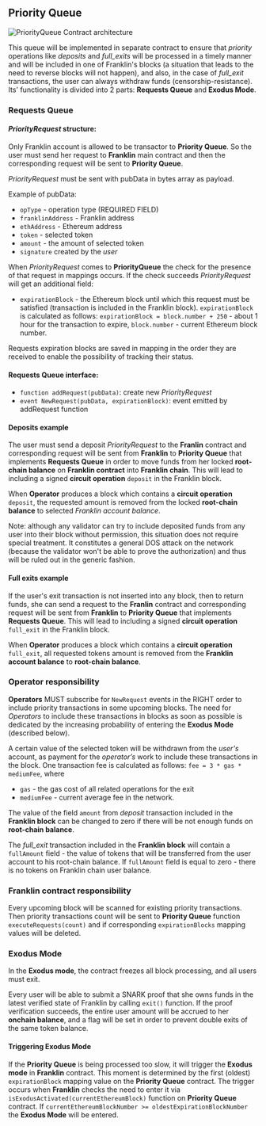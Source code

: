 ## Priority Queue

![PriorityQueue Contract architecture](https://i.imgur.com/fSapuew.png)

This queue will be implemented in separate contract to ensure that _priority_ operations like _deposits_ and _full_exits_ will be processed in a timely manner and will be included in one of Franklin's blocks (a situation that leads to the need to reverse blocks will not happen), and also, in the case of _full_exit_ transactions, the user can always withdraw funds (censorship-resistance). Its' functionality is divided into 2 parts: **Requests Queue** and **Exodus Mode**.

### Requests Queue

#### *PriorityRequest* structure:

Only Franklin account is allowed to be transactor to **Priority Queue**.
So the user must send her request to **Franklin** main contract and then the corresponding request will be sent to **Priority Queue**.

*PriorityRequest* must be sent with pubData in bytes array as payload.

Example of pubData:
- `opType` - operation type (REQUIRED FIELD)
- `franklinAddress` - Franklin address
- `ethAddress` - Ethereum address
- `token` - selected token
- `amount` - the amount of selected token
- `signature` created by the _user_

When *PriorityRequest* comes to **PriorityQueue** the check for the presence of that request in mappings occurs. If the check succeeds *PriorityRequest* will get an additional field:
- `expirationBlock` - the Ethereum block until which this request must be satisfied (transaction is included in the Franklin block). `expirationBlock` is calculated as follows:
`expirationBlock = block.number + 250` - about 1 hour for the transaction to expire, `block.number` - current Ethereum block number.

Requests expiration blocks are saved in mapping in the order they are received to enable the possibility of tracking their status.

#### **Requests Queue** interface:

- `function addRequest(pubData)`: create new *PriorityRequest*
- `event NewRequest(pubData, expirationBlock)`: event emitted by addRequest function

#### Deposits example

The user must send a deposit *PriorityRequest* to the **Franlin** contract and corresponding request will be sent from **Franklin** to **Priority Queue** that implements **Requests Queue** in order to move funds from her locked **root-chain balance** on **Franklin contract** into **Franklin chain**. This will lead to including a signed **circuit operation** `deposit` in the Franklin block.

When **Operator** produces a block which contains a **circuit operation** `deposit`, the requested amount is removed from the locked **root-chain balance** to selected *Franklin account balance*.

Note: although any validator can try to include deposited funds from any user into their block without permission, this situation does not require special treatment. It constitutes a general DOS attack on the network (because the validator won't be able to prove the authorization) and thus will be ruled out in the generic fashion.

#### Full exits example

If the user's exit transaction is not inserted into any block, then to return funds, she can send a request to the **Franlin** contract and corresponding request will be sent from **Franklin** to **Priority Queue** that implements **Requests Queue**. This will lead to including a signed **circuit operation** `full_exit` in the Franklin block.

When **Operator** produces a block which contains a **circuit operation** `full_exit`, all requested tokens amount is removed from the **Franklin account balance** to **root-chain balance**.

### **Operator** responsibility

**Operators** MUST subscribe for `NewRequest` events in the RIGHT order to include priority transactions in some upcoming blocks.
The need for _Operators_ to include these transactions in blocks as soon as possible is dedicated by the increasing probability of entering the **Exodus Mode** (described below).

A certain value of the selected token will be withdrawn from the _user's_ account, as payment for the _operator’s_ work to include these transactions in the block. One transaction fee is calculated as follows:
`fee = 3 * gas * mediumFee`, where
- `gas` - the gas cost of all related operations for the exit
- `mediumFee` - current average fee in the network.

The value of the field `amount` from _deposit_ transaction included in the **Franklin block** can be changed to zero if there will be not enough funds on **root-chain balance**.

The _full_exit_ transaction included in the **Franklin block** will contain a `fullAmount` field - the value of tokens that will be transferred from the user account to his root-chain balance. If `fullAmount` field is equal to zero - there is no tokens on Franklin chain user balance.

### **Franklin** contract responsibility

Every upcoming block will be scanned for existing priority transactions. Then priority transactions count will be sent to **Priority Queue** function `executeRequests(count)` and if corresponding `expirationBlocks` mapping values will be deleted.

### **Exodus Mode**

In the **Exodus mode**, the contract freezes all block processing, and all users must exit.

Every user will be able to submit a SNARK proof that she owns funds in the latest verified state of Franklin by calling `exit()` function. If the proof verification succeeds, the entire user amount will be accrued to her **onchain balance**, and a flag will be set in order to prevent double exits of the same token balance.

#### Triggering **Exodus Mode**
If the **Priority Queue** is being processed too slow, it will trigger the **Exodus mode** in **Franklin** contract. This moment is determined by the first (oldest) `expirationBlock` mapping value on the **Priority Queue** contract. The trigger occurs when **Franklin** checks the need to enter it via `isExodusActivated(currentEthereumBlock)` function on **Priority Queue** contract. If `currentEthereumBlockNumber >= oldestExpirationBlockNumber` the **Exodus Mode** will be entered.